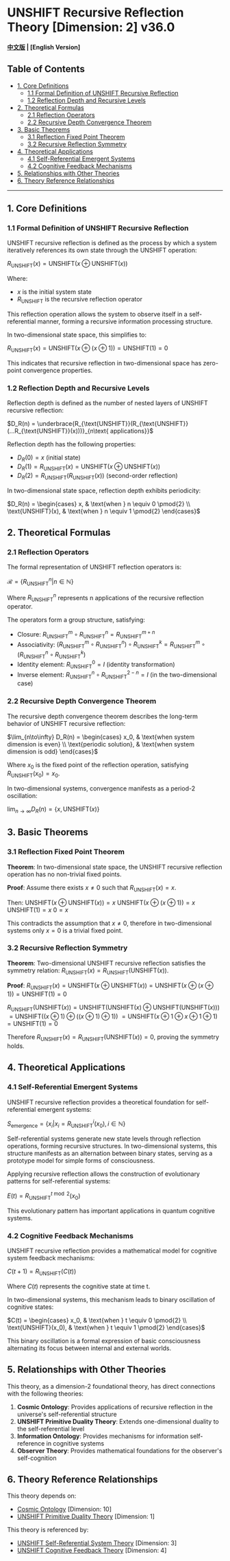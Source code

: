# UNSHIFT Recursive Reflection Theory [Dimension: 2] v36.0

**[中文版](formal_theory_unshift_recursive_reflection.md) | [English Version]**

## Table of Contents

- [1. Core Definitions](#1-core-definitions)
  - [1.1 Formal Definition of UNSHIFT Recursive Reflection](#11-formal-definition-of-unshift-recursive-reflection)
  - [1.2 Reflection Depth and Recursive Levels](#12-reflection-depth-and-recursive-levels)
- [2. Theoretical Formulas](#2-theoretical-formulas)
  - [2.1 Reflection Operators](#21-reflection-operators)
  - [2.2 Recursive Depth Convergence Theorem](#22-recursive-depth-convergence-theorem)
- [3. Basic Theorems](#3-basic-theorems)
  - [3.1 Reflection Fixed Point Theorem](#31-reflection-fixed-point-theorem)
  - [3.2 Recursive Reflection Symmetry](#32-recursive-reflection-symmetry)
- [4. Theoretical Applications](#4-theoretical-applications)
  - [4.1 Self-Referential Emergent Systems](#41-self-referential-emergent-systems)
  - [4.2 Cognitive Feedback Mechanisms](#42-cognitive-feedback-mechanisms)
- [5. Relationships with Other Theories](#5-relationships-with-other-theories)
- [6. Theory Reference Relationships](#6-theory-reference-relationships)

---

## 1. Core Definitions

### 1.1 Formal Definition of UNSHIFT Recursive Reflection

UNSHIFT recursive reflection is defined as the process by which a system iteratively references its own state through the UNSHIFT operation:

$`R_{\text{UNSHIFT}}(x) = \text{UNSHIFT}(x \oplus \text{UNSHIFT}(x))`$

Where:
- $`x`$ is the initial system state
- $`R_{\text{UNSHIFT}}`$ is the recursive reflection operator

This reflection operation allows the system to observe itself in a self-referential manner, forming a recursive information processing structure.

In two-dimensional state space, this simplifies to:

$`R_{\text{UNSHIFT}}(x) = \text{UNSHIFT}(x \oplus (x \oplus 1)) = \text{UNSHIFT}(1) = 0`$

This indicates that recursive reflection in two-dimensional space has zero-point convergence properties.

### 1.2 Reflection Depth and Recursive Levels

Reflection depth is defined as the number of nested layers of UNSHIFT recursive reflection:

$`D_R(n) = \underbrace{R_{\text{UNSHIFT}}(R_{\text{UNSHIFT}}(...R_{\text{UNSHIFT}}(x)))}_{n\text{ applications}}`$

Reflection depth has the following properties:
- $`D_R(0) = x`$ (initial state)
- $`D_R(1) = R_{\text{UNSHIFT}}(x) = \text{UNSHIFT}(x \oplus \text{UNSHIFT}(x))`$
- $`D_R(2) = R_{\text{UNSHIFT}}(R_{\text{UNSHIFT}}(x))`$ (second-order reflection)

In two-dimensional state space, reflection depth exhibits periodicity:

$`D_R(n) = \begin{cases}
  x, & \text{when } n \equiv 0 \pmod{2} \\
  \text{UNSHIFT}(x), & \text{when } n \equiv 1 \pmod{2}
\end{cases}`$

## 2. Theoretical Formulas

### 2.1 Reflection Operators

The formal representation of UNSHIFT reflection operators is:

$`\mathcal{R} = \{R_{\text{UNSHIFT}}^n | n \in \mathbb{N}\}`$

Where $`R_{\text{UNSHIFT}}^n`$ represents n applications of the recursive reflection operator.

The operators form a group structure, satisfying:
- Closure: $`R_{\text{UNSHIFT}}^m \circ R_{\text{UNSHIFT}}^n = R_{\text{UNSHIFT}}^{m+n}`$
- Associativity: $`(R_{\text{UNSHIFT}}^m \circ R_{\text{UNSHIFT}}^n) \circ R_{\text{UNSHIFT}}^k = R_{\text{UNSHIFT}}^m \circ (R_{\text{UNSHIFT}}^n \circ R_{\text{UNSHIFT}}^k)`$
- Identity element: $`R_{\text{UNSHIFT}}^0 = I`$ (identity transformation)
- Inverse element: $`R_{\text{UNSHIFT}}^n \circ R_{\text{UNSHIFT}}^{2-n} = I`$ (in the two-dimensional case)

### 2.2 Recursive Depth Convergence Theorem

The recursive depth convergence theorem describes the long-term behavior of UNSHIFT recursive reflection:

$`\lim_{n\to\infty} D_R(n) = \begin{cases}
  x_0, & \text{when system dimension is even} \\
  \text{periodic solution}, & \text{when system dimension is odd}
\end{cases}`$

Where $`x_0`$ is the fixed point of the reflection operation, satisfying $`R_{\text{UNSHIFT}}(x_0) = x_0`$.

In two-dimensional systems, convergence manifests as a period-2 oscillation:

$`\lim_{n\to\infty} D_R(n) = \{x, \text{UNSHIFT}(x)\}`$

## 3. Basic Theorems

### 3.1 Reflection Fixed Point Theorem

**Theorem**: In two-dimensional state space, the UNSHIFT recursive reflection operation has no non-trivial fixed points.

**Proof**:
Assume there exists $`x \neq 0`$ such that $`R_{\text{UNSHIFT}}(x) = x`$.

Then:
$`\text{UNSHIFT}(x \oplus \text{UNSHIFT}(x)) = x`$
$`\text{UNSHIFT}(x \oplus (x \oplus 1)) = x`$
$`\text{UNSHIFT}(1) = x`$
$`0 = x`$

This contradicts the assumption that $`x \neq 0`$, therefore in two-dimensional systems only $`x = 0`$ is a trivial fixed point.

### 3.2 Recursive Reflection Symmetry

**Theorem**: Two-dimensional UNSHIFT recursive reflection satisfies the symmetry relation: $`R_{\text{UNSHIFT}}(x) = R_{\text{UNSHIFT}}(\text{UNSHIFT}(x))`$.

**Proof**:
$`R_{\text{UNSHIFT}}(x) = \text{UNSHIFT}(x \oplus \text{UNSHIFT}(x)) = \text{UNSHIFT}(x \oplus (x \oplus 1)) = \text{UNSHIFT}(1) = 0`$

$`R_{\text{UNSHIFT}}(\text{UNSHIFT}(x)) = \text{UNSHIFT}(\text{UNSHIFT}(x) \oplus \text{UNSHIFT}(\text{UNSHIFT}(x)))`$
$`= \text{UNSHIFT}((x \oplus 1) \oplus ((x \oplus 1) \oplus 1))`$
$`= \text{UNSHIFT}(x \oplus 1 \oplus x \oplus 1 \oplus 1)`$
$`= \text{UNSHIFT}(1) = 0`$

Therefore $`R_{\text{UNSHIFT}}(x) = R_{\text{UNSHIFT}}(\text{UNSHIFT}(x)) = 0`$, proving the symmetry holds.

## 4. Theoretical Applications

### 4.1 Self-Referential Emergent Systems

UNSHIFT recursive reflection provides a theoretical foundation for self-referential emergent systems:

$`S_{\text{emergence}} = \{x_i | x_i = R_{\text{UNSHIFT}}^i(x_0), i \in \mathbb{N}\}`$

Self-referential systems generate new state levels through reflection operations, forming recursive structures. In two-dimensional systems, this structure manifests as an alternation between binary states, serving as a prototype model for simple forms of consciousness.

Applying recursive reflection allows the construction of evolutionary patterns for self-referential systems:

$`E(t) = R_{\text{UNSHIFT}}^{t \bmod 2}(x_0)`$

This evolutionary pattern has important applications in quantum cognitive systems.

### 4.2 Cognitive Feedback Mechanisms

UNSHIFT recursive reflection provides a mathematical model for cognitive system feedback mechanisms:

$`C(t+1) = R_{\text{UNSHIFT}}(C(t))`$

Where $`C(t)`$ represents the cognitive state at time t.

In two-dimensional systems, this mechanism leads to binary oscillation of cognitive states:

$`C(t) = \begin{cases}
  x_0, & \text{when } t \equiv 0 \pmod{2} \\
  \text{UNSHIFT}(x_0), & \text{when } t \equiv 1 \pmod{2}
\end{cases}`$

This binary oscillation is a formal expression of basic consciousness alternating its focus between internal and external worlds.

## 5. Relationships with Other Theories

This theory, as a dimension-2 foundational theory, has direct connections with the following theories:

1. **Cosmic Ontology**: Provides applications of recursive reflection in the universe's self-referential structure
2. **UNSHIFT Primitive Duality Theory**: Extends one-dimensional duality to the self-referential level
3. **Information Ontology**: Provides mechanisms for information self-reference in cognitive systems
4. **Observer Theory**: Provides mathematical foundations for the observer's self-cognition

## 6. Theory Reference Relationships

This theory depends on:
- [Cosmic Ontology](formal_theory_cosmic_ontology_en.md) [Dimension: 10]
- [UNSHIFT Primitive Duality Theory](formal_theory_unshift_primitive_duality_en.md) [Dimension: 1]

This theory is referenced by:
- [UNSHIFT Self-Referential System Theory](formal_theory_unshift_self_referential_system_en.md) [Dimension: 3]
- [UNSHIFT Cognitive Feedback Theory](formal_theory_unshift_cognitive_feedback_en.md) [Dimension: 4] 